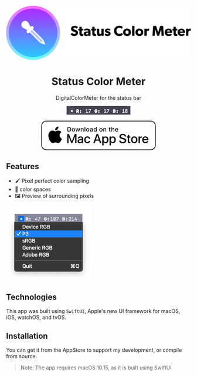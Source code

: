 ![Status Color Meter banner](Resources/banner.png)

<h1 align="center">Status Color Meter</h1>
<p align="center">DigitalColorMeter for the status bar</p>
<p align="center"><img src="Resources/demo.gif" /></p>
<p align="center"><a href="https://apps.apple.com/app/id1489065505"><img src="Resources/Download_on_the_Mac_App_Store_Badge_US-UK_RGB_wht_092917.svg" /></a></p>

## Features
* 🖌 Pixel perfect color sampling
* 🎨 color spaces
* 🖼 Preview of surrounding pixels

![Color Space settings](Resources/options.png)

## Technologies
This app was built using `SwiftUI`, Apple's new UI framework for macOS, iOS, watchOS, and tvOS.

## Installation
You can get it from the AppStore to support my development, or compile from source.
> Note: The app requires macOS 10.15, as it is built using SwiftUI
